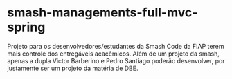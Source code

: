 # smash-managements-full-mvc-spring
Projeto para os desenvolvedores/estudantes da Smash Code da FIAP terem mais controle dos entregáveis acacêmicos. Além de um projeto da smash, apenas a dupla Victor Barberino e Pedro Santiago poderão desenvolver, por justamente ser um projeto da matéria de DBE.
